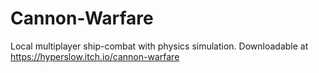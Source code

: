 # Cannon-Warfare
Local multiplayer ship-combat with physics simulation.
Downloadable at https://hyperslow.itch.io/cannon-warfare

